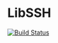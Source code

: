 # LibSSH

[![Build Status](https://github.com/JamesWrigley/LibSSH.jl/actions/workflows/CI.yml/badge.svg?branch=main)](https://github.com/JamesWrigley/LibSSH.jl/actions/workflows/CI.yml?query=branch%3Amain)
